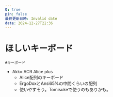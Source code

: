 ```yaml
---
Q: true
pin: false
最終更新日時: Invalid date
date: 2024-12-27T22:36
---
```

# ほしいキーボード

`#キーボード`

- Akko ACR Alice plus
    - Alice配列のキーボード
    - ErgoDoxとAnsi65%の中間くらいの配列
    - 使いやすそう。Tomisukeで使うのもありかも。